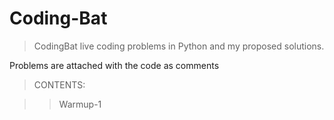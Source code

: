 # Coding-Bat
> CodingBat live coding problems in Python and my proposed solutions.

Problems are attached with the code as comments

> CONTENTS: 

>> Warmup-1
